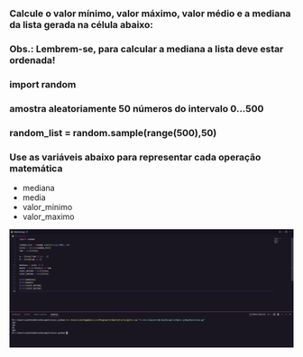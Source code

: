 ### Calcule o valor mínimo, valor máximo, valor médio e a mediana da lista gerada na célula abaixo:

### Obs.: Lembrem-se, para calcular a mediana a lista deve estar ordenada!

### import random
### amostra aleatoriamente 50 números do intervalo 0...500
### random_list = random.sample(range(500),50)

### Use as variáveis abaixo para representar cada operação matemática
* mediana
* media
* valor_minimo
* valor_maximo

![Exercicio 19](<../evidencias/Sprint 3 Ex19.png>)
